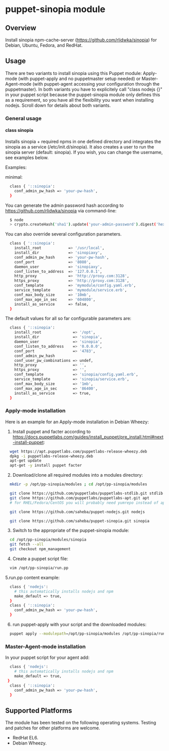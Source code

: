 # puppet-sinopia module

## Overview

Install sinopia npm-cache-server (https://github.com/rlidwka/sinopia) for Debian, Ubuntu, Fedora, and RedHat.


## Usage

There are two variants to install sinopia using this Puppet module: Apply-mode (with puppet-apply and no puppetmaster setup needed) or Master-Agent-mode (with puppet-agent accessing your configuration through the puppetmaster). In both variants you have to explicitely call "class nodejs {}" in your puppet script because the puppet-sinopia module only defines this as a requirement, so you have all the flexibility you want when installing nodejs. Scroll down for details about both variants.

### General usage

#### class sinopia

Installs sinopia + required npms in one defined directory and integrates the sinopia as a service (/etc/init.d/sinopia). It also creates a user to run the sinopia server (default: sinopia). If you wish, you can change the username, see examples below.

Examples:

minimal:

```bash
  class { '::sinopia':
    conf_admin_pw_hash => 'your-pw-hash',
  }
```

You can generate the admin password hash according to https://github.com/rlidwka/sinopia via command-line:

```bash
  $ node
  > crypto.createHash('sha1').update('your-admin-password').digest('hex')
```

You can also override several configuration parameters.

```bash
  class { '::sinopia':
    install_root       	    => '/usr/local',
    install_dir        	    => 'sinopiaxy',
    conf_admin_pw_hash 	    => 'your-pw-hash',
    conf_port          	    => '8080',
    daemon_user        	    => 'sinopiaxy',
    conf_listen_to_address  => '127.0.0.1',
    http_proxy              => 'http://proxy.com:3128',
    https_proxy             => 'http://proxy.com:3128',
    conf_template           => 'mymodule/config.yaml.erb',
    service_template        => 'mymodule/service.erb',    
    conf_max_body_size	    => '10mb',
    conf_max_age_in_sec	    => '604800',
    install_as_service	    => false,
  }
```

The default values for all so far configurable parameters are:

```bash  
  class { '::sinopia':
    install_root       	      => '/opt',
    install_dir        	      => 'sinopia',
    daemon_user        	      => 'sinopia',
    conf_listen_to_address    => '0.0.0.0',
    conf_port          	      => '4783',
    conf_admin_pw_hash
    conf_user_pw_combinations => undef,
    http_proxy                => '',
    https_proxy               => '',
    conf_template             => 'sinopia/config.yaml.erb',
    service_template          => 'sinopia/service.erb',
    conf_max_body_size	      => '1mb',
    conf_max_age_in_sec	      => '86400',
    install_as_service	      => true,
  }
```

### Apply-mode installation

Here is an example for an Apply-mode installation in Debian Wheezy:

1. Install puppet and facter according to https://docs.puppetlabs.com/guides/install_puppet/pre_install.html#next-install-puppet:
```bash  
  wget https://apt.puppetlabs.com/puppetlabs-release-wheezy.deb
  dpkg -i puppetlabs-release-wheezy.deb
  apt-get update
  apt-get -y install puppet facter
```
2. Download/clone all required modules into a modules directory:
```bash  
  mkdir -p /opt/pp-sinopia/modules ; cd /opt/pp-sinopia/modules

  git clone https://github.com/puppetlabs/puppetlabs-stdlib.git stdlib
  git clone https://github.com/puppetlabs/puppetlabs-apt.git apt
  # for RHEL/Fedora/CentOS you will probably need yumrepo instead of apt

  git clone https://github.com/saheba/puppet-nodejs.git nodejs

  git clone https://github.com/saheba/puppet-sinopia.git sinopia
```

3. Switch to the appropriate of the puppet-sinopia module:
```bash  
  cd /opt/pp-sinopia/modules/sinopia
  git fetch --all
  git checkout npm_management
```

4. Create a puppet script file:
```bash  
  vim /opt/pp-sinopia/run.pp
```

5.run.pp content example:
```bash  
  class { 'nodejs':
    # this automatically installs nodejs and npm
    make_default => true,
  }
  class { '::sinopia':
    conf_admin_pw_hash => 'your-pw-hash',
  }
```

6. run puppet-apply with your script and the downloaded modules:
```bash  
  puppet apply --modulepath=/opt/pp-sinopia/modules /opt/pp-sinopia/run.pp
```


### Master-Agent-mode installation

In your puppet script for your agent add:
```bash  
  class { 'nodejs':
    # this automatically installs nodejs and npm
    make_default => true,
 }
  class { '::sinopia':
    conf_admin_pw_hash => 'your-pw-hash',
  }
```

## Supported Platforms

The module has been tested on the following operating systems. Testing and patches for other platforms are welcome.

* RedHat EL6.
* Debian Wheezy.

